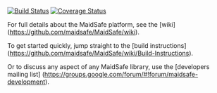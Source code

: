 [![Build Status](https://travis-ci.org/rossmuir/MaidSafe.svg?branch=next)](https://travis-ci.org/rossmuir/MaidSafe) [![Coverage Status](https://coveralls.io/repos/rossmuir/MaidSafe/badge.svg)](https://coveralls.io/r/rossmuir/MaidSafe)

For full details about the MaidSafe platform, see the [wiki] (https://github.com/maidsafe/MaidSafe/wiki).

To get started quickly, jump straight to the [build instructions] (https://github.com/maidsafe/MaidSafe/wiki/Build-Instructions).

Or to discuss any aspect of any MaidSafe library, use the [developers mailing list] (https://groups.google.com/forum/#!forum/maidsafe-development).

